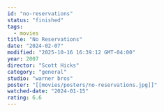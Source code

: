 ```yaml
---
id: "no-reservations"
status: "finished"
tags:
  - movies
title: "No Reservations"
date: "2024-02-07"
modified: "2025-10-16 16:39:12 GMT-04:00"
year: 2007
director: "Scott Hicks"
category: "general"
studio: "warner bros"
poster: "[[movies/posters/no-reservations.jpg]]"
watched-date: "2024-01-15"
rating: 6.6
---
```

